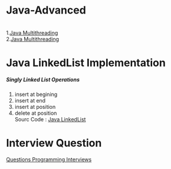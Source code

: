 <h1>Java-Advanced</h1></br>
1.<a href="https://www.tutorialspoint.com/java/java_multithreading.htm">Java Multithreading</a></br>
2.<a href="https://beginnersbook.com/2013/03/multithreading-in-java/">Java Multithreading</a></br>

<h1>Java LinkedList Implementation</h1>
<h5>Singly Linked List Operations</h5>
 
1. insert at begining
2. insert at end
3. insert at position
4. delete at position</br>
Sourc Code : <a href="https://www.sanfoundry.com/java-program-implement-singly-linked-list/">Java LinkedList</a>

<h1>Interview Question</h1>
<a href="http://www.codespaghetti.com/interview-questions/">Questions Programming Interviews</a></br>
